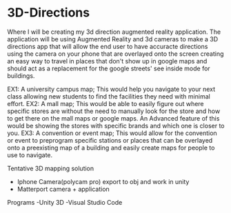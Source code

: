 # 3D-Directions
Where I will be creating my 3d direction augmented reality application. 
The application will be using Augmented Reality and 3d cameras to make a 3D directions app that will allow the end user to have accuracte directions using the camera on your phone that are overlayed onto the screen creating an easy way to travel in places that don't show up in google maps and should act as a replacement for the google streets' see inside mode for buildings. 

EX1: A university campus map; This would help you navigate to your next class allowing new students to find the facilities they need with minimal effort. 
EX2: A mall map; This would be able to easily figure out where specific stores are without the need to manually look for the store and how to get there on the mall maps or google maps. An Advanced feature of this would be showing the stores with specific brands and which one is closer to you. 
EX3: A convention or event map; This would allow for the convention or event to preprogram specific stations or places that can be overlayed onto a preexisting map of a building and easily create maps for people to use to navigate.

Tentative 3D mapping solution
- Iphone Camera(polycam pro) export to obj and work in unity
- Matterport camera + application

Programs 
-Unity 3D
-Visual Studio Code